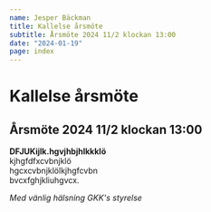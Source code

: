 ```yaml
---
name: Jesper Bäckman
title: Kallelse årsmöte
subtitle: Årsmöte 2024 11/2 klockan 13:00
date: "2024-01-19"
page: index
---
```


# Kallelse årsmöte

## Årsmöte 2024 11/2 klockan 13:00 

**DFJUKijlk.hgvjhbjhlkkklö**\
kjhgfdfxcvbnjklö\
hgcxcvbnjklölkjhgfcvbn\
bvcxfghjkliuhgvcx.

*Med vänlig hälsning GKK's styrelse*
